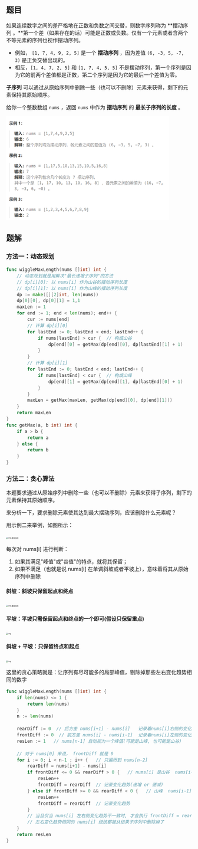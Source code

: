 ## 题目

如果连续数字之间的差严格地在正数和负数之间交替，则数字序列称为 **摆动序列 。**第一个差（如果存在的话）可能是正数或负数。仅有一个元素或者含两个不等元素的序列也视作摆动序列。

- 例如， `[1, 7, 4, 9, 2, 5]` 是一个 **摆动序列** ，因为差值 `(6, -3, 5, -7, 3)` 是正负交替出现的。
- 相反，`[1, 4, 7, 2, 5]` 和 `[1, 7, 4, 5, 5]` 不是摆动序列，第一个序列是因为它的前两个差值都是正数，第二个序列是因为它的最后一个差值为零。

**子序列** 可以通过从原始序列中删除一些（也可以不删除）元素来获得，剩下的元素保持其原始顺序。

给你一个整数数组 `nums` ，返回 `nums` 中作为 **摆动序列** 的 **最长子序列的长度** 。

<img src="1-376.摆动序列.assets/image-20240226204442205.png" alt="image-20240226204442205" style="zoom:50%;" />

## 题解

### 方法一：动态规划

```go
func wiggleMaxLength(nums []int) int {
    // 动态规划就是用解决"最长递增子序列"的方法
    // dp[i][0]: 以 nums[i] 作为山谷的摆动序列长度
    // dp[i][1]: 以 nums[i] 作为山峰的摆动序列长度
    dp := make([][2]int, len(nums))
    dp[0][0], dp[0][1] = 1,1
    maxLen := 1
    for end := 1; end < len(nums); end++ {
        cur := nums[end]
        // 计算 dp[i][0]
        for lastEnd := 0; lastEnd < end; lastEnd++ {
            if nums[lastEnd] > cur {  // 构成山谷
                dp[end][0] = getMax(dp[end][0], dp[lastEnd][1] + 1)
            }
        }
        // 计算 dp[i][1]
        for lastEnd := 0; lastEnd < end; lastEnd++ {
            if nums[lastEnd] < cur {  // 构成山峰
                dp[end][1] = getMax(dp[end][1], dp[lastEnd][0] + 1)
            }
        }
        maxLen = getMax(maxLen, getMax(dp[end][0], dp[end][1]))
    }
    return maxLen
}
func getMax(a, b int) int {
    if a > b {
        return a
    } else {
        return b
    }
}
```

### 方法二：贪心算法

本题要求通过从原始序列中删除一些（也可以不删除）元素来获得子序列，剩下的元素保持其原始顺序。

来分析一下，要求删除元素使其达到最大摆动序列，应该删除什么元素呢？

用示例二来举例，如图所示：

<img src="https://code-thinking-1253855093.file.myqcloud.com/pics/20201124174327597.png" alt="376.摆动序列" style="zoom: 33%;" />

每次对 nums[i] 进行判断：

1. 如果其满足"峰值"或"谷值"的特点，就将其保留；
2. 如果不满足（也就是说 nums[i] 在单调斜坡或者平坡上），意味着将其从原始序列中删除

#### 斜坡：斜坡只保留起点和终点

<img src="https://code-thinking-1253855093.file.myqcloud.com/pics/20201124174327597.png" alt="376.摆动序列" style="zoom:33%;" />

#### 平坡：平坡只需保留起点和终点的一个即可(假设只保留重点)

<img src="https://code-thinking-1253855093.file.myqcloud.com/pics/20230106170449.png" alt="img" style="zoom:33%;" />

#### 斜坡 + 平坡：只保留终点和起点

<img src="https://code-thinking-1253855093.file.myqcloud.com/pics/20230108171505.png" alt="img" style="zoom:33%;" />

这里的贪心策略就是：让序列有尽可能多的局部峰值，剔除掉那些左右变化趋势相同的数字

```go
func wiggleMaxLength(nums []int) int {
    if len(nums) <= 1 {
        return len(nums)
    }
    n := len(nums)

    rearDiff := 0  // 后方差 nums[i+1] - nums[i]   记录着nums[i]右侧的变化趋势
    frontDiff := 0  // 前方差 nums[i] - nums[i-1]  记录着nums[i]左侧的变化趋势
    resLen := 1   // nums[n-1] 自动视为一个峰值(可能是山峰, 也可能是山谷)

    // 对于 nums[0] 来说， frontDiff 就是 0
    for i := 0; i < n-1 ; i++ {   // 只遍历到 nums[n-2]
        rearDiff = nums[i+1] - nums[i]
        if frontDiff <= 0 && rearDiff > 0 {   // nums[i] 是山谷  nums[i-1] >= nums[i] < nums[i+1]
            resLen++
            frontDiff = rearDiff  // 记录变化趋势(递增 or 递减)
        } else if frontDiff >= 0 && rearDiff < 0 {   // 山峰  nums[i-1] <= nums[i] > nums[i+1]
            resLen++
            frontDiff = rearDiff  // 记录变化趋势
        }
        // 当且仅当 nums[i] 左右侧变化趋势不一致时, 才会执行 frontDiff = rearDiff
        // 左右变化趋势相同的 nums[i] 统统都被从结果子序列中删除掉了
    }
    return resLen
}
```

